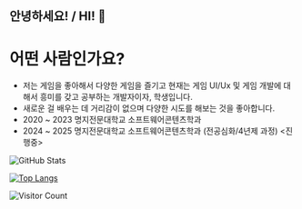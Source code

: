## 안녕하세요! / HI! 👋

<!--
**2sang123/2sang123** is a ✨ _special_ ✨ repository because its `README.md` (this file) appears on your GitHub profile.

Here are some ideas to get you started:

- 🔭 I’m currently working on ...
- 🌱 I’m currently learning ...
- 👯 I’m looking to collaborate on ...
- 🤔 I’m looking for help with ...
- 💬 Ask me about ...
- 📫 How to reach me: ...
- 😄 Pronouns: ...
- ⚡ Fun fact: ...
-->

# 어떤 사람인가요?
- 저는 게임을 좋아해서 다양한 게임을 즐기고 현재는 게임 UI/Ux 및 게임 개발에 대해서 흥미를 갖고 공부하는 개발자이자, 학생입니다.
- 새로운 걸 배우는 데 거리감이 없으며 다양한 시도를 해보는 것을 좋아합니다.
- 2020 ~ 2023 명지전문대학교 소프트웨어콘텐츠학과 
- 2024 ~ 2025 명지전문대학교 소프트웨어콘텐츠학과 (전공심화/4년제 과정) <진행중>

 
![GitHub Stats](https://github-readme-stats.vercel.app/api?username=2sang123&show_icons=true&theme=radical&count_private=true)

[![Top Langs](https://github-readme-stats.vercel.app/api/top-langs/?username=2sang123&layout=compact&theme=radical&count_private=true)](https://github.com/anuraghazra/github-readme-stats)

![Visitor Count](https://profile-counter.glitch.me/2sang123/count.svg)
